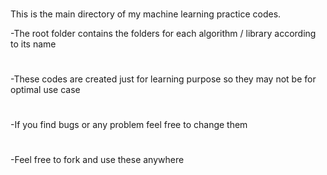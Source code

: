 ###


This is the main directory of my machine learning practice codes.


-The root folder contains the folders for each algorithm / library according to its name
#
-These codes are created just for learning purpose so they may not be for optimal use case
#
-If you find bugs or any problem feel free to change them
#
-Feel free to fork and use these anywhere


###